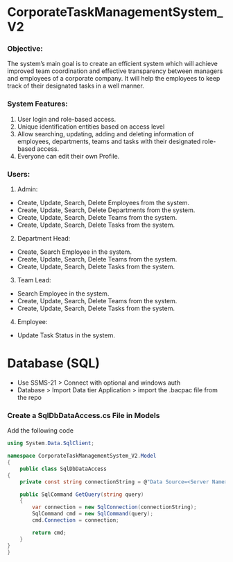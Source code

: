 # CorporateTaskManagementSystem_V2

### Objective:
The system’s main goal is to create an efficient system which will achieve improved team coordination and effective transparency between managers and employees of a corporate company. It will help the employees to keep track of their designated tasks in a well manner.

### System Features:
1. User login and role-based access.
2. Unique identification entities based on access level
3. Allow searching, updating, adding and deleting information of employees, departments, teams and tasks with their designated role-based access.
4. Everyone can edit their own Profile.

### Users:
1. Admin:
- Create, Update, Search, Delete Employees from the system.
- Create, Update, Search, Delete Departments from the system.
- Create, Update, Search, Delete Teams from the system.
- Create, Update, Search, Delete Tasks from the system.
2. Department Head:
- Create, Search Employee in the system.
- Create, Update, Search, Delete Teams from the system.
- Create, Update, Search, Delete Tasks from the system.
3. Team Lead:
- Search Employee in the system.
- Create, Update, Search, Delete Teams from the system.
- Create, Update, Search, Delete Tasks from the system.
4. Employee:
- Update Task Status in the system.

# Database (SQL)
- Use SSMS-21 > Connect with optional and windows auth
- Database > Import Data tier Application > import the .bacpac file from the repo
### Create a SqlDbDataAccess.cs File in Models
Add the following code
```csharp
using System.Data.SqlClient;

namespace CorporateTaskManagementSystem_V2.Model
{
    public class SqlDbDataAccess
{
    private const string connectionString = @"Data Source=<Server Name>;Initial Catalog=CorpTaskMS_V2;Integrated Security=True;Encrypt=False"; // change to your server name

    public SqlCommand GetQuery(string query)
    {
        var connection = new SqlConnection(connectionString);
        SqlCommand cmd = new SqlCommand(query);
        cmd.Connection = connection;

        return cmd;
    }
}
}
```
  
